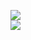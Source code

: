 [![](https://img.shields.io/badge/Made%20With-Github%20Spray-lightgrey.svg?style=for-the-badge&logo=github)](https://github.com/Annihil/github-spray#10492)  
[![](https://i.imgur.com/2DrTn0Z.gif)](https://github.com/Annihil/github-spray)